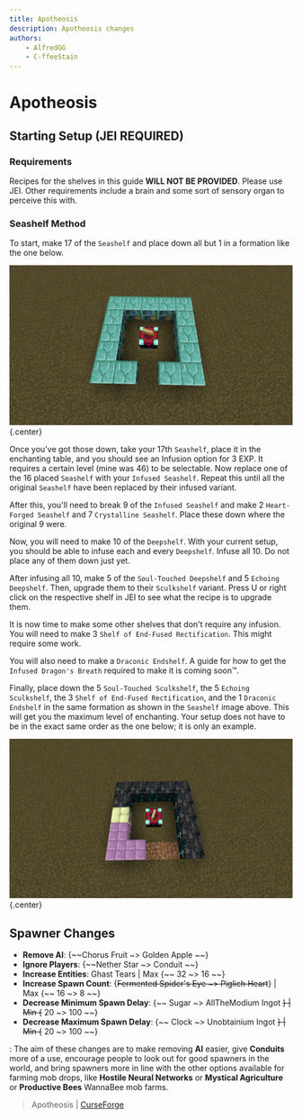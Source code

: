 ```yaml
---
title: Apotheosis
description: Apotheosis changes
authors:
    - AlfredGG
    - C-ffeeStain
---
```


# Apotheosis

## Starting Setup (JEI REQUIRED)

### Requirements

Recipes for the shelves in this guide **WILL NOT BE PROVIDED**. Please use JEI. Other requirements include a brain and some sort of sensory organ to perceive this with.

### Seashelf Method

To start, make 17 of the `Seashelf` and place down all but 1 in a formation like the one below.  

![](img/68747470733a2f2f696d6775722e636f6d2f365464724772772e706e67.png){.center}  

Once you've got those down, take your 17th `Seashelf`, place it in the enchanting table, and you should see an Infusion option for 3 EXP. It requires a certain level (mine was 46) to be selectable. Now replace one of the 16 placed `Seashelf` with your `Infused Seashelf`. Repeat this until all the original `Seashelf` have been replaced by their infused variant.  

After this, you'll need to break 9 of the `Infused Seashelf` and make 2 `Heart-Forged Seashelf` and 7 `Crystalline Seashelf`. Place these down where the original 9 were.  

Now, you will need to make 10 of the `Deepshelf`. With your current setup, you should be able to infuse each and every `Deepshelf`. Infuse all 10. Do not place any of them down just yet.  

After infusing all 10, make 5 of the `Soul-Touched Deepshelf` and 5 `Echoing Deepshelf`. Then, upgrade them to their `Sculkshelf` variant. Press U or right click on the respective shelf in JEI to see what the recipe is to upgrade them.  

It is now time to make some other shelves that don't require any infusion. You will need to make 3 `Shelf of End-Fused Rectification`. This might require some work.  

You will also need to make a `Draconic Endshelf`. A guide for how to get the `Infused Dragon's Breath` required to make it is coming soon:tm:.  

Finally, place down the 5 `Soul-Touched Sculkshelf`, the 5 `Echoing Sculkshelf`, the 3 `Shelf of End-Fused Rectification`, and the 1 `Draconic Endshelf` in the same formation as shown in the `Seashelf` image above. This will get you the maximum level of enchanting. Your setup does not have to be in the exact same order as the one below; it is only an example.

![](img/68747470733a2f2f696d6775722e636f6d2f625959594157532e706e67.png){.center}

## Spawner Changes

- **Remove AI**: {~~Chorus Fruit ~> Golden Apple ~~}
- **Ignore Players**: {~~Nether Star ~> Conduit ~~}
- **Increase Entities**: Ghast Tears | Max {~~ 32 ~> 16 ~~}
- **Increase Spawn Count**: {~~Fermented Spider's Eye ~> Piglich Heart~~} | Max {~~ 16 ~> 8 ~~}
- **Decrease Minimum Spawn Delay**: {~~ Sugar ~> AllTheModium Ingot ~~} | Min {~~ 20 ~> 100 ~~}
- **Decrease Maximum Spawn Delay**: {~~ Clock ~> Unobtainium Ingot ~~} | Min {~~ 20 ~> 100 ~~}

: The aim of these changes are to make removing **AI** easier, give **Conduits** more of a use, encourage people to look out for good spawners in the world, and bring spawners more in line with the other options available for farming mob drops, like **Hostile Neural Networks** or **Mystical Agriculture** or **Productive Bees** WannaBee mob farms.


> Apotheosis | [CurseForge](https://legacy.curseforge.com/minecraft/mc-mods/apotheosis)